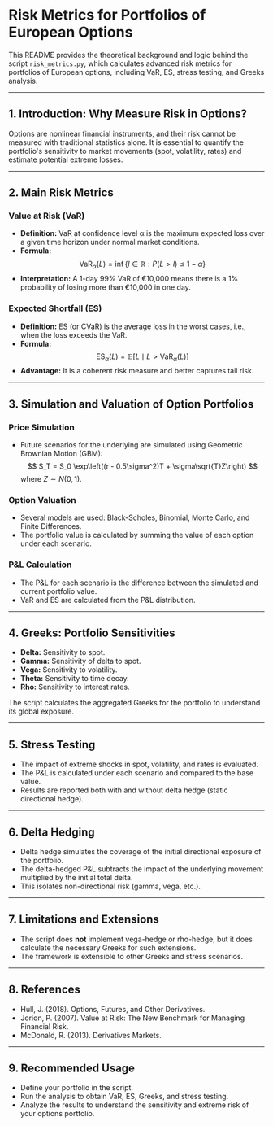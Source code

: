 # Risk Metrics for Portfolios of European Options

This README provides the theoretical background and logic behind the script `risk_metrics.py`, which calculates advanced risk metrics for portfolios of European options, including VaR, ES, stress testing, and Greeks analysis.

---

## 1. Introduction: Why Measure Risk in Options?

Options are nonlinear financial instruments, and their risk cannot be measured with traditional statistics alone. It is essential to quantify the portfolio's sensitivity to market movements (spot, volatility, rates) and estimate potential extreme losses.

---

## 2. Main Risk Metrics

### Value at Risk (VaR)
- **Definition:** VaR at confidence level α is the maximum expected loss over a given time horizon under normal market conditions.
- **Formula:**
  $$
  \mathrm{VaR}_{\alpha}(L) = \inf \{ l \in \mathbb{R} : P(L > l) \leq 1-\alpha \}
  $$
- **Interpretation:** A 1-day 99% VaR of €10,000 means there is a 1% probability of losing more than €10,000 in one day.

### Expected Shortfall (ES)
- **Definition:** ES (or CVaR) is the average loss in the worst cases, i.e., when the loss exceeds the VaR.
- **Formula:**
  $$
  \mathrm{ES}_{\alpha}(L) = \mathbb{E}[L\mid L > \mathrm{VaR}_{\alpha}(L)]
  $$
- **Advantage:** It is a coherent risk measure and better captures tail risk.

---

## 3. Simulation and Valuation of Option Portfolios

### Price Simulation
- Future scenarios for the underlying are simulated using Geometric Brownian Motion (GBM):
  $$
  S_T = S_0 \exp\left((r - 0.5\sigma^2)T + \sigma\sqrt{T}Z\right)
  $$
  where $Z \sim N(0,1)$.

### Option Valuation
- Several models are used: Black-Scholes, Binomial, Monte Carlo, and Finite Differences.
- The portfolio value is calculated by summing the value of each option under each scenario.

### P&L Calculation
- The P&L for each scenario is the difference between the simulated and current portfolio value.
- VaR and ES are calculated from the P&L distribution.

---

## 4. Greeks: Portfolio Sensitivities

- **Delta:** Sensitivity to spot.
- **Gamma:** Sensitivity of delta to spot.
- **Vega:** Sensitivity to volatility.
- **Theta:** Sensitivity to time decay.
- **Rho:** Sensitivity to interest rates.

The script calculates the aggregated Greeks for the portfolio to understand its global exposure.

---

## 5. Stress Testing

- The impact of extreme shocks in spot, volatility, and rates is evaluated.
- The P&L is calculated under each scenario and compared to the base value.
- Results are reported both with and without delta hedge (static directional hedge).

---

## 6. Delta Hedging

- Delta hedge simulates the coverage of the initial directional exposure of the portfolio.
- The delta-hedged P&L subtracts the impact of the underlying movement multiplied by the initial total delta.
- This isolates non-directional risk (gamma, vega, etc.).

---

## 7. Limitations and Extensions

- The script does **not** implement vega-hedge or rho-hedge, but it does calculate the necessary Greeks for such extensions.
- The framework is extensible to other Greeks and stress scenarios.

---

## 8. References
- Hull, J. (2018). Options, Futures, and Other Derivatives.
- Jorion, P. (2007). Value at Risk: The New Benchmark for Managing Financial Risk.
- McDonald, R. (2013). Derivatives Markets.

---

## 9. Recommended Usage
- Define your portfolio in the script.
- Run the analysis to obtain VaR, ES, Greeks, and stress testing.
- Analyze the results to understand the sensitivity and extreme risk of your options portfolio.

